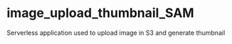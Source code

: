 # image_upload_thumbnail_SAM
Serverless application used to upload image in S3 and generate thumbnail


